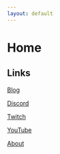 ```yaml
---
layout: default
---
```


Home
========

Links
--------
[Blog](https://lsvmoretti.github.io/unsociable.github.io/blog "Blog")

[Discord](https://discord.gg/3SEkAMY)

[Twitch](https://www.twitch.tv/unsociablestreamer)

[YouTube](https://www.youtube.com/channel/UCVp5l5Mww_ExzAJJ3zyYN-w)


[About](https://lsvmoretti.github.io/unsociable.github.io/about "About")


